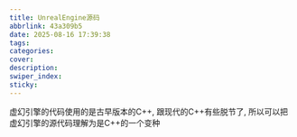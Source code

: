 ```yaml
---
title: UnrealEngine源码
abbrlink: 43a309b5
date: 2025-08-16 17:39:38
tags:
categories:
cover:
description:
swiper_index:
sticky:
---
```



虚幻引擎的代码使用的是古早版本的C++, 跟现代的C++有些脱节了, 所以可以把虚幻引擎的源代码理解为是C++的一个变种